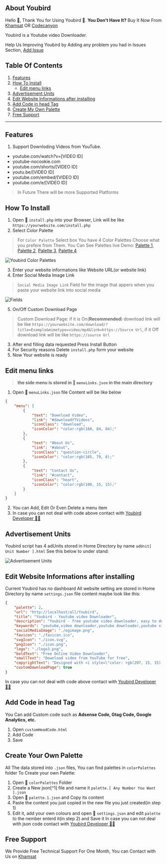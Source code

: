 ## About Youbird

Hello :wave:, Thank You for Using Youbird :dizzy:. **You Don't Have It?** Buy It Now From [Khamsat](https://khamsat.com/user/almodhesh_plus200) OR [Codecanyon](https://codecanyon.net/user/almodheshplus)

Youbird is a Youtube video Downloader.

Help Us Improving Youbird by Adding any problem you had in Issues Section, [Add Issue](https://github.com/almodheshplus/YoubirdHelp/issues/new/choose)

## Table Of Contents

1. [Features](#features)
2. [How To Install](#how-to-install)
    - [Edit menu links](#edit-menu-links)
3. [Advertisement Units](#advertisement-units)
4. [Edit Website Informations after installing](#edit-website-informations-after-installing)
5. [Add Code in head Tag](#add-code-in-head-tag)
6. [Create My Own Palette](#create-your-own-palette)
7. [Free Support](#free-support)
---

## Features

1. Support Downloding Videos from YouTube.
- youtube.com/watch?v=[VIDEO ID]
- youtube-nocookie.com
- youtube.com/shorts/[VIDEO ID]
- youtu.be/[VIDEO ID]
- youtube.com/embed/[VIDEO ID]
- youtube.com/e/[VIDEO ID]

> In Future There will be more Supported Platforms

## How To Install

1. Open :file_folder: `install.php` into your Browser, Link will be like `https://yourwebsite.com/install.php`
2. Select Color Palette
> For `Color Palette` Select box You have 4 Color Palettes Choose what you prefere from Them.
You Can See Palettes live Demo: [Palette 1](https://youbird.4up4.com/?p=1), [Palette 2](https://youbird.4up4.com/?p=2), [Palette 3](https://youbird.4up4.com/?p=3), [Palette 4](https://youbird.4up4.com/?p=4)

![Youbird Color Palettes](/assets/ybPalettes.png)

3. Enter your website informations like Website URL(or website link)
4. Enter Social Media Image Link

> `Social Media Image Link` Field for the image that appers when you paste your website link into social media

![Fields](/assets/fields.png)

5. On/Off Custom Download Page

> Custom Download Page: if it is On(**Recommended**) download link will be like `https://yourwebsite.com/download/?title=Example&mimetype=video/mp4&link=https://Source Url`, if it Off download link will be like `https://source Url`

3. After end filling data requested Press Install Button
4. For Security reasons Delete `install.php` form your website
5. Now Your website is ready
## Edit menu links

> **the side menu is stored in :file_folder: `menuLinks.json` in the main directory**

1. Open :file_folder: `menuLinks.json` file Content will be like below
``` json
{
    "menu": [
        {
            "text": "Download Video",
            "link": "#downloadYTVideos",
            "iconClass": "download",
            "iconColor": "color:rgb(160, 84, 84);"
        },
        {
            "text": "About Us",
            "link": "#about",
            "iconClass": "question-circle",
            "iconColor": "color:rgb(165, 79, 8);"
        },
        {
            "text": "Contact Us",
            "link": "#contact",
            "iconClass": "heart",
            "iconColor": "color:rgb(100, 15, 15);"
        }
    ]
}
```
2. You can Add, Edit Or Even Delete a menu item
3. In case you can not deal with code above contact with [Youbird Developer :technologist:](https://khamsat.com/user/almodheshplus2000)

## Advertisement Units

Youbird script has 4 adUnits stored in Home Directory by name `adUnit[ Unit Number ].html`
See this below to under stand:

![Advertisement Units](/assets/adunits.png)

## Edit Website Informations after installing

Current Youbird has no dashboard
All website setting are stored in Home Directory by name `settings.json`
file content maybe look like this:
``` json
{
    "palette": 2,
    "url": "http://localhost/all/Youbird",
    "title": "Youbird - Youtube video Downloader",
    "description": "Youbird - free youtube video downloader, easy to deal with",
    "keywords": "youtube,video downloader,youtube downloader,youtube video downloader,youbird,video,youtube video",
    "socialMediaImage": "./ogimage.png",
    "favicon": "./favicon.ico",
    "svgIcon": "./icon.svg",
    "pngIcon": "./icon.png",
    "logo": "./logo3.png",
    "boldText": "Free Online Video Downloader",
    "smallText": "Download video from YouTube for free",
    "copyrightText": "Designed with <i style=\"color: rgb(207, 15, 15);\" class=\"fa fa-heart\"></i> By Almodesh Plus&copy;",
    "customDownloadPage": true
}
```
In case you can not deal with code above contact with [Youbird Developer :technologist:](https://khamsat.com/user/almodheshplus2000)

## Add Code in head Tag

You Can add Custom code such as **Adsense Code, Gtag Code, Google Analytics, etc.**
1. Open `customHeadCode.html`
2. Add Code
3. Save

## Create Your Own Palette

All The data stored into `.json` files, You can find palettes in `colorPalettes` folder
To Create your own Palette:
1. Open :open_file_folder: `colorPalettes` Folder
2. Create a New json[^1] file and name it `palette.[ Any Number You Want ].json`
3. Open :file_folder: `palette.1.json` and Copy its content
4. Paste the content you just copied in the new file you just created(in step 1)
5. Edit it, add your own colours and open :file_folder: `settings.json` and edit `palette` to the nember enterd it(in step 2) and Save it
In case you can not deal with json code contact with [Youbird Developer :technologist:](https://khamsat.com/user/almodheshplus2000)

## Free Support

We Provide Free Technical Support For One Month, You can Contact with Us on [Khamsat](https://khamsat.com/user/almodheshplus2000)